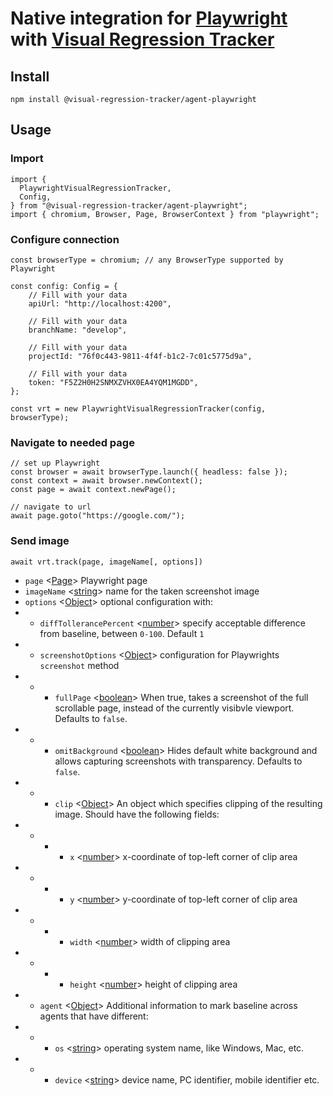 # Native integration for [Playwright](https://github.com/microsoft/playwright) with [Visual Regression Tracker](https://github.com/Visual-Regression-Tracker/Visual-Regression-Tracker)

## Install

`npm install @visual-regression-tracker/agent-playwright`

## Usage
### Import
```
import {
  PlaywrightVisualRegressionTracker,
  Config,
} from "@visual-regression-tracker/agent-playwright";
import { chromium, Browser, Page, BrowserContext } from "playwright";
```
### Configure connection
```
const browserType = chromium; // any BrowserType supported by Playwright

const config: Config = {
    // Fill with your data
    apiUrl: "http://localhost:4200",

    // Fill with your data
    branchName: "develop",

    // Fill with your data
    projectId: "76f0c443-9811-4f4f-b1c2-7c01c5775d9a",

    // Fill with your data
    token: "F5Z2H0H2SNMXZVHX0EA4YQM1MGDD",
};

const vrt = new PlaywrightVisualRegressionTracker(config, browserType);
```
### Navigate to needed page
```
// set up Playwright 
const browser = await browserType.launch({ headless: false });
const context = await browser.newContext();
const page = await context.newPage();

// navigate to url
await page.goto("https://google.com/");
```
### Send image
```
await vrt.track(page, imageName[, options])
```
* `page` <[Page](https://playwright.dev/#version=v1.0.2&path=docs%2Fapi.md&q=class-page)> Playwright page
* `imageName` <[string](https://developer.mozilla.org/en-US/docs/Web/JavaScript/Data_structures#String_type)> name for the taken screenshot image
* `options` <[Object](https://developer.mozilla.org/en-US/docs/Web/JavaScript/Reference/Global_Objects/Object)> optional configuration with:
* * `diffTollerancePercent` <[number](https://developer.mozilla.org/en-US/docs/Web/JavaScript/Data_structures#Number_type)> specify acceptable difference from baseline, between `0-100`. Default `1`
* * `screenshotOptions` <[Object](https://developer.mozilla.org/en-US/docs/Web/JavaScript/Reference/Global_Objects/Object)> configuration for Playwrights `screenshot` method
* * * `fullPage` <[boolean](https://developer.mozilla.org/en-US/docs/Web/JavaScript/Data_structures#Boolean_type)> When true, takes a screenshot of the full scrollable page, instead of the currently visibvle viewport. Defaults to `false`.
* * * `omitBackground` <[boolean](https://developer.mozilla.org/en-US/docs/Web/JavaScript/Data_structures#Boolean_type)> Hides default white background and allows capturing screenshots with transparency. Defaults to `false`.
* * * `clip` <[Object](https://developer.mozilla.org/en-US/docs/Web/JavaScript/Reference/Global_Objects/Object)> An object which specifies clipping of the resulting image. Should have the following fields:
* * * * `x` <[number](https://developer.mozilla.org/en-US/docs/Web/JavaScript/Data_structures#Number_type)> x-coordinate of top-left corner of clip area
* * * * `y` <[number](https://developer.mozilla.org/en-US/docs/Web/JavaScript/Data_structures#Number_type)> y-coordinate of top-left corner of clip area
* * * * `width` <[number](https://developer.mozilla.org/en-US/docs/Web/JavaScript/Data_structures#Number_type)> width of clipping area
* * * * `height` <[number](https://developer.mozilla.org/en-US/docs/Web/JavaScript/Data_structures#Number_type)> height of clipping area
* * `agent` <[Object](https://developer.mozilla.org/en-US/docs/Web/JavaScript/Reference/Global_Objects/Object)> Additional information to mark baseline across agents that have different:
* * * `os` <[string](https://developer.mozilla.org/en-US/docs/Web/JavaScript/Data_structures#String_type)> operating system name, like Windows, Mac, etc.
* * * `device` <[string](https://developer.mozilla.org/en-US/docs/Web/JavaScript/Data_structures#String_type)> device name, PC identifier, mobile identifier etc.